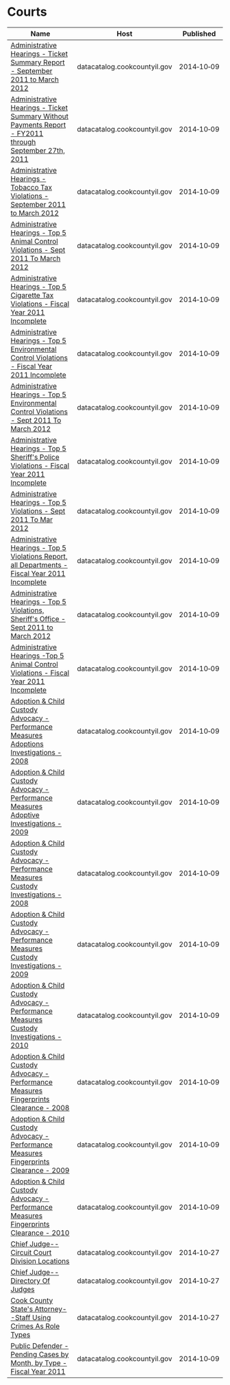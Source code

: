 # Courts

Name | Host | Published
---- | ---- | ---------
[Administrative Hearings - Ticket Summary Report - September 2011 to March 2012](../datasets/kyty-9fmm.md) | datacatalog.cookcountyil.gov | 2014&#x2011;10&#x2011;09
[Administrative Hearings - Ticket Summary Without Payments Report - FY2011 through September 27th, 2011](../datasets/jz2x-hnaw.md) | datacatalog.cookcountyil.gov | 2014&#x2011;10&#x2011;09
[Administrative Hearings - Tobacco Tax Violations - September 2011 to March 2012](../datasets/4kvb-cg8x.md) | datacatalog.cookcountyil.gov | 2014&#x2011;10&#x2011;09
[Administrative Hearings - Top 5 Animal Control Violations - Sept 2011 To March 2012](../datasets/t3at-jjgt.md) | datacatalog.cookcountyil.gov | 2014&#x2011;10&#x2011;09
[Administrative Hearings - Top 5 Cigarette Tax Violations - Fiscal Year 2011 Incomplete](../datasets/8fje-a3js.md) | datacatalog.cookcountyil.gov | 2014&#x2011;10&#x2011;09
[Administrative Hearings - Top 5 Environmental Control Violations - Fiscal Year 2011 Incomplete](../datasets/rmtf-njph.md) | datacatalog.cookcountyil.gov | 2014&#x2011;10&#x2011;09
[Administrative Hearings - Top 5 Environmental Control Violations - Sept 2011 To March 2012](../datasets/97yy-kfnq.md) | datacatalog.cookcountyil.gov | 2014&#x2011;10&#x2011;09
[Administrative Hearings - Top 5 Sheriff's Police Violations - Fiscal Year 2011 Incomplete](../datasets/wp8p-jvuw.md) | datacatalog.cookcountyil.gov | 2014&#x2011;10&#x2011;09
[Administrative Hearings - Top 5 Violations - Sept 2011 To Mar 2012](../datasets/3a6z-d5eu.md) | datacatalog.cookcountyil.gov | 2014&#x2011;10&#x2011;09
[Administrative Hearings - Top 5 Violations Report, all Departments - Fiscal Year 2011 Incomplete](../datasets/ve4u-p8xt.md) | datacatalog.cookcountyil.gov | 2014&#x2011;10&#x2011;09
[Administrative Hearings - Top 5 Violations, Sheriff's Office - Sept 2011 to March 2012](../datasets/2zzz-ax6y.md) | datacatalog.cookcountyil.gov | 2014&#x2011;10&#x2011;09
[Administrative Hearings -Top 5 Animal Control Violations - Fiscal Year 2011 Incomplete](../datasets/f9s7-cv2j.md) | datacatalog.cookcountyil.gov | 2014&#x2011;10&#x2011;09
[Adoption & Child Custody Advocacy - Performance Measures Adoptions Investigations - 2008](../datasets/igy2-a5qw.md) | datacatalog.cookcountyil.gov | 2014&#x2011;10&#x2011;09
[Adoption & Child Custody Advocacy - Performance Measures Adoptive Investigations - 2009](../datasets/dqxz-2g7x.md) | datacatalog.cookcountyil.gov | 2014&#x2011;10&#x2011;09
[Adoption & Child Custody Advocacy - Performance Measures Custody Investigations - 2008](../datasets/7k2b-3t45.md) | datacatalog.cookcountyil.gov | 2014&#x2011;10&#x2011;09
[Adoption & Child Custody Advocacy - Performance Measures Custody Investigations - 2009](../datasets/ivna-ijvj.md) | datacatalog.cookcountyil.gov | 2014&#x2011;10&#x2011;09
[Adoption & Child Custody Advocacy - Performance Measures Custody Investigations - 2010](../datasets/7r2t-vmm5.md) | datacatalog.cookcountyil.gov | 2014&#x2011;10&#x2011;09
[Adoption & Child Custody Advocacy - Performance Measures Fingerprints Clearance - 2008](../datasets/ydjt-tzxr.md) | datacatalog.cookcountyil.gov | 2014&#x2011;10&#x2011;09
[Adoption & Child Custody Advocacy - Performance Measures Fingerprints Clearance - 2009](../datasets/xa6k-mk7x.md) | datacatalog.cookcountyil.gov | 2014&#x2011;10&#x2011;09
[Adoption & Child Custody Advocacy - Performance Measures Fingerprints Clearance - 2010](../datasets/dnc5-47gd.md) | datacatalog.cookcountyil.gov | 2014&#x2011;10&#x2011;09
[Chief Judge--Circuit Court Division Locations](../datasets/439a-4qkt.md) | datacatalog.cookcountyil.gov | 2014&#x2011;10&#x2011;27
[Chief Judge--Directory Of Judges](../datasets/ix5b-hfb3.md) | datacatalog.cookcountyil.gov | 2014&#x2011;10&#x2011;27
[Cook County State's Attorney--Staff Using Crimes As Role Types](../datasets/xe52-c6ij.md) | datacatalog.cookcountyil.gov | 2014&#x2011;10&#x2011;27
[Public Defender - Pending Cases by Month, by Type - Fiscal Year 2011](../datasets/nv9f-asg8.md) | datacatalog.cookcountyil.gov | 2014&#x2011;10&#x2011;09

